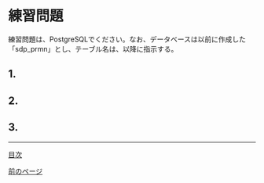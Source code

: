 # 練習問題

練習問題は、PostgreSQLでください。なお、データベースは以前に作成した「sdp_prmn」とし、テーブル名は、以降に指示する。  

## 1.

## 2.

## 3.

___
[目次](https://github.com/122yuuki/SDP_DB/blob/main/README.md)

[前のページ](https://github.com/122yuuki/SDP_DB/blob/main/Section_2/section_2-4.md)
